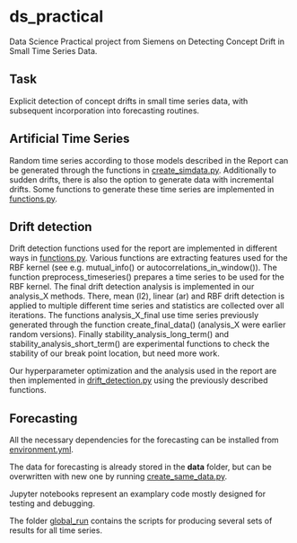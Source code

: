 # ds_practical
Data Science Practical project from Siemens on Detecting Concept Drift in Small Time Series Data.

## Task
Explicit detection of concept drifts in small time series data, with subsequent incorporation into forecasting routines.

## Artificial Time Series
Random time series according to those models described in the Report can be generated through the functions in [create_simdata.py](create_simdata.py). Additionally to sudden drifts, there is also the option to generate data with incremental drifts. Some functions to generate these time series are implemented in [functions.py](functions.py).

## Drift detection
Drift detection functions used for the report are implemented in different ways in [functions.py](functions.py). Various functions are extracting features used for the RBF kernel (see e.g. mutual_info() or autocorrelations_in_window()). The function preprocess_timeseries() prepares a time series to be used for the RBF kernel. The final drift detection analysis is implemented in our analysis_X methods. There, mean (l2), linear (ar) and RBF drift detection is applied to multiple different time series and statistics are collected over all iterations. The functions analysis_X_final use time series  previously generated through the function create_final_data() (analysis_X were earlier random versions). Finally stability_analysis_long_term() and stability_analysis_short_term() are experimental functions to check the stability of our break point location, but need more work.

Our hyperparameter optimization and the analysis used in the report are then implemented in  [drift_detection.py](drift_detection.py) using the previously described functions.

## Forecasting
All the necessary dependencies for the forecasting can be installed from [environment.yml](global_run/environment.yml).

The data for forecasting is already stored in the **data** folder, but can be overwritten with new one by running [create_same_data.py](create_same_data.py).

Jupyter notebooks represent an examplary code mostly designed for testing and debugging.

The folder [global_run](global_run) contains the scripts for producing several sets of results for all time series.  
